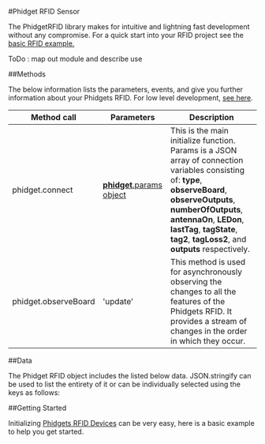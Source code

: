 #Phidget RFID Sensor

The PhidgetRFID library makes for intuitive and lightning fast development without any compromise. For a quick start into your RFID project see the [basic RFID example.](https://github.com/RIAEvangelist/node-phidget-API/blob/master/examples/RFID.js)

ToDo : map out module and describe use

##Methods

The below information lists the parameters, events, and give you further information about your Phidgets RFID. For low level development, [see here](https://github.com/RIAEvangelist/node-phidget-API/blob/master/docs/Phidget.md#connecting--phidgetparams).

|Method call|Parameters|Description|
|---|---|---|
|phidget.connect|[__phidget__.params object](https://github.com/RIAEvangelist/node-phidget-API/blob/master/docs/Phidget.md#connecting--phidgetparams)|This is the main initialize function.  Params is a JSON array of connection variables consisting of: __type__, __observeBoard__, __observeOutputs__, __numberOfOutputs__, __antennaOn__, __LEDon__, __lastTag__, __tagState__, __tag2__, __tagLoss2__, and __outputs__ respectively. |
|phidget.observeBoard|'update' |This method is used for asynchronously observing the changes to all the features of the Phidgets RFID. It provides a stream of changes in the order in which they occur.|

##Data

The Phidget RFID object includes the listed below data. JSON.stringify can be used to list the entirety of it or can be individually selected using the keys as follows: 

##Getting Started

Initializing [Phidgets RFID Devices](http://www.phidgets.com/products.php?category=14) can be very easy, here is a basic example to help you get started.

